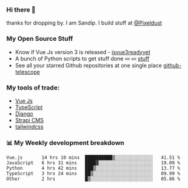 ### Hi there 👋

thanks for dropping by.
I am Sandip. I build stuff at [@Pixeldust](github.com/pixeldust-in/)

###  **My Open Source Stuff**

 - Know if Vue Js version 3 is released -  [isvue3readyyet](https://github.com/sandiprb/isvue3readyyet)
 - A bunch of Python scripts to get stuff done 💤 💤 [stuff](https://github.com/sandiprb/stuff)
 - See all your starred Github repositories at one single place [github-telescope](https://github.com/sandiprb/github-telescope)



###  **My tools of trade:**
 - [Vue Js](https://github.com/vuejs/vue/)
 - [TypeScript](https://github.com/microsoft/TypeScript)
 - [Django](github.com/django/django)
 - [Strapi CMS](github.com/strapi/strapi)
 - [tailwindcss](https://github.com/tailwindlabs/tailwindcss)


###  📊 **My Weekly development breakdown**
<!--START_SECTION:waka-->
```text
Vue.js       14 hrs 10 mins  ██████████▒░░░░░░░░░░░░░░   41.51 % 
JavaScript   6 hrs 31 mins   ████▓░░░░░░░░░░░░░░░░░░░░   19.09 % 
Python       4 hrs 42 mins   ███▒░░░░░░░░░░░░░░░░░░░░░   13.77 % 
TypeScript   3 hrs 24 mins   ██▒░░░░░░░░░░░░░░░░░░░░░░   09.99 % 
Other        2 hrs           █▒░░░░░░░░░░░░░░░░░░░░░░░   05.86 % 
```
<!--END_SECTION:waka-->
